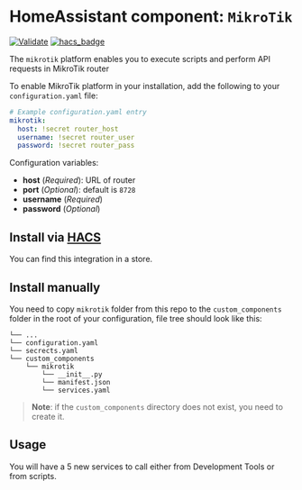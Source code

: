 # HomeAssistant component: `MikroTik`
[![Validate](https://github.com/pilotak/homeassistant-mikrotik/workflows/Validate/badge.svg)](https://github.com/pilotak/homeassistant-mikrotik/actions)
[![hacs_badge](https://img.shields.io/badge/HACS-Default-orange.svg)](https://github.com/custom-components/hacs)

The `mikrotik` platform enables you to execute scripts and perform API requests in MikroTik router

To enable MikroTik platform in your installation, add the following to your `configuration.yaml` file:

```yaml
# Example configuration.yaml entry
mikrotik:
  host: !secret router_host
  username: !secret router_user
  password: !secret router_pass
```

Configuration variables:

- **host** (*Required*): URL of router
- **port** (*Optional*): default is `8728`
- **username** (*Required*)
- **password** (*Optional*)

## Install via [HACS](https://github.com/custom-components/hacs)
You can find this integration in a store.

## Install manually
You need to copy `mikrotik` folder from this repo to the `custom_components` folder in the root of your configuration, file tree should look like this:
```
└── ...
└── configuration.yaml
└── secrects.yaml
└── custom_components
    └── mikrotik
        └── __init__.py
        └── manifest.json
        └── services.yaml
```

>__Note__: if the `custom_components` directory does not exist, you need to create it.

## Usage
You will have a 5 new services to call either from Development Tools or from scripts.